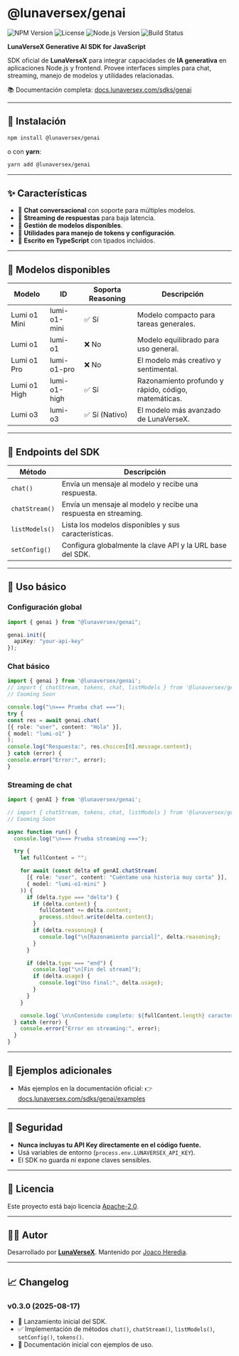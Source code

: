 # @lunaversex/genai

![NPM Version](https://img.shields.io/npm/v/@lunaversex/genai)
![License](https://img.shields.io/npm/l/@lunaversex/genai)
![Node.js Version](https://img.shields.io/node/v/@lunaversex/genai)
![Build Status](https://img.shields.io/github/workflow/status/lunaversex/genai/CI)

**LunaVerseX Generative AI SDK for JavaScript**

SDK oficial de **LunaVerseX** para integrar capacidades de **IA generativa** en aplicaciones Node.js y frontend.
Provee interfaces simples para chat, streaming, manejo de modelos y utilidades relacionadas.

📚 Documentación completa: [docs.lunaversex.com/sdks/genai](https://docs.lunaversex.com/sdks/genai)

---

## 🚀 Instalación

```bash
npm install @lunaversex/genai
```

o con **yarn**:

```bash
yarn add @lunaversex/genai
```

---

## ✨ Características

* 🔹 **Chat conversacional** con soporte para múltiples modelos.
* 🔹 **Streaming de respuestas** para baja latencia.
* 🔹 **Gestión de modelos disponibles**.
* 🔹 **Utilidades para manejo de tokens y configuración**.
* 🔹 **Escrito en TypeScript** con tipados incluidos.

---

## 🧪 Modelos disponibles

| Modelo       | ID           | Soporta Reasoning | Descripción                                     |
| ------------ | ------------ | ---------------- | ----------------------------------------------- |
| Lumi o1 Mini | lumi-o1-mini | ✅ Sí             | Modelo compacto para tareas generales.          |
| Lumi o1      | lumi-o1      | ❌ No             | Modelo equilibrado para uso general.           |
| Lumi o1 Pro  | lumi-o1-pro  | ❌ No             | El modelo más creativo y sentimental.          |
| Lumi o1 High | lumi-o1-high | ✅ Sí             | Razonamiento profundo y rápido, código, matemáticas. |
| Lumi o3      | lumi-o3      | ✅ Sí (Nativo)    | El modelo más avanzado de LunaVerseX.          |

---

## 🧩 Endpoints del SDK

| Método         | Descripción                                                     |
| -------------- | --------------------------------------------------------------- |
| `chat()`       | Envía un mensaje al modelo y recibe una respuesta.              |
| `chatStream()` | Envía un mensaje al modelo y recibe una respuesta en streaming. |
| `listModels()` | Lista los modelos disponibles y sus características.            |
| `setConfig()`  | Configura globalmente la clave API y la URL base del SDK.       |

---

## 🔧 Uso básico

### Configuración global

```ts
import { genai } from "@lunaversex/genai";

genai.init({ 
  apiKey: "your-api-key"
});
```

### Chat básico

```ts
import { genai } from '@lunaversex/genai';
// import { chatStream, tokens, chat, listModels } from '@lunaversex/genai';
// Cooming Soon

console.log("\n=== Prueba chat ===");
try {
const res = await genai.chat(
[{ role: "user", content: "Hola" }],
{ model: "lumi-o1" }
);
console.log("Respuesta:", res.choices[0].message.content);
} catch (error) {
console.error("Error:", error);
}

```

### Streaming de chat

```ts
import { genAI } from '@lunaversex/genai';

// import { chatStream, tokens, chat, listModels } from '@lunaversex/genai';
// Cooming Soon

async function run() {
  console.log("\n=== Prueba streaming ===");

  try {
    let fullContent = "";

    for await (const delta of genAI.chatStream(
      [{ role: "user", content: "Cuéntame una historia muy corta" }],
      { model: "lumi-o1-mini" }
    )) {
      if (delta.type === "delta") {
        if (delta.content) {
          fullContent += delta.content;
          process.stdout.write(delta.content);
        }
        if (delta.reasoning) {
          console.log("\n[Razonamiento parcial]", delta.reasoning);
        }
      }

      if (delta.type === "end") {
        console.log("\n[Fin del stream]");
        if (delta.usage) {
          console.log("Uso final:", delta.usage);
        }
      }
    }

    console.log(`\n\nContenido completo: ${fullContent.length} caracteres`);
  } catch (error) {
    console.error("Error en streaming:", error);
  }
}
```

---

## 📄 Ejemplos adicionales

* Más ejemplos en la documentación oficial:
  👉 [docs.lunaversex.com/sdks/genai/examples](https://docs.lunaversex.com/sdks/genai/examples)

---

## 🔐 Seguridad

* **Nunca incluyas tu API Key directamente en el código fuente.**
* Usá variables de entorno (`process.env.LUNAVERSEX_API_KEY`).
* El SDK no guarda ni expone claves sensibles.

---

## 📜 Licencia

Este proyecto está bajo licencia [Apache-2.0](LICENSE).

---

## 🧑‍💻 Autor

Desarrollado por **[LunaVerseX](https://www.lunaversex.com)**.
Mantenido por [Joaco Heredia](https://github.com/joacoheredia).

---

## 📈 Changelog

### v0.3.0 (2025-08-17)

* 🎉 Lanzamiento inicial del SDK.
* ✅ Implementación de métodos `chat()`, `chatStream()`, `listModels()`, `setConfig()`, `tokens()`.
* 📝 Documentación inicial con ejemplos de uso.
